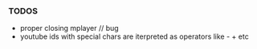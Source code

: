 ### TODOS
- proper closing mplayer  // bug
- youtube ids with special chars are iterpreted as operators like - + etc 
